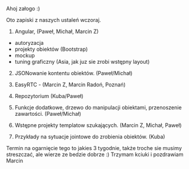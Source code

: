 Ahoj załogo :)

Oto zapiski z naszych ustaleń wczoraj. 

1. Angular,  (Paweł, Michał, Marcin Z)
 - autoryzacja
 - projekty obiektów (Bootstrap) 
 - mockup 
 - tuning graficzny (Asia, jak juz sie zrobi wstępny layout)

2. JSONowanie kontentu obiektów. (Paweł/Michał)

3. EasyRTC   - (Marcin Z, Marcin Radoń, Poznań)

4. Repozytorium (Kuba/Paweł)

5. Funkcje dodatkowe, drzewo do manipulacji obiektami, przenoszenie zawartości. (Paweł/Michał)

6. Wstępne projekty templatow szukających. (Marcin Z, Michał, Paweł)

7. Przykłady na sytuacje jointowe do zrobienia obiektów. (Kuba)


Termin na ogarnięcie tego to jakies 3 tygodnie, także troche sie musimy streszczać, ale wierze ze bedzie dobrze :)
Trzymam kciuki i pozdrawiam
Marcin
